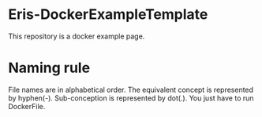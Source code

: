 # Eris-DockerExampleTemplate
This repository is a docker example page.

# Naming rule
File names are in alphabetical order.
The equivalent concept is represented by hyphen(-).
Sub-conception is represented by dot(.).
You just have to run DockerFile.
